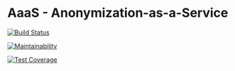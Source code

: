 # AaaS - Anonymization-as-a-Service

[![Build Status](https://travis-ci.org/OsloMET-Gruppe-8/PyAaaS.svg?branch=master)](https://travis-ci.org/OsloMET-Gruppe-8/PyAaaS)

[![Maintainability](https://api.codeclimate.com/v1/badges/3d04211e735c7f8bd67a/maintainability)](https://codeclimate.com/github/OsloMET-Gruppe-8/AaaS/maintainability)

[![Test Coverage](https://api.codeclimate.com/v1/badges/3d04211e735c7f8bd67a/test_coverage)](https://codeclimate.com/github/OsloMET-Gruppe-8/AaaS/test_coverage)
